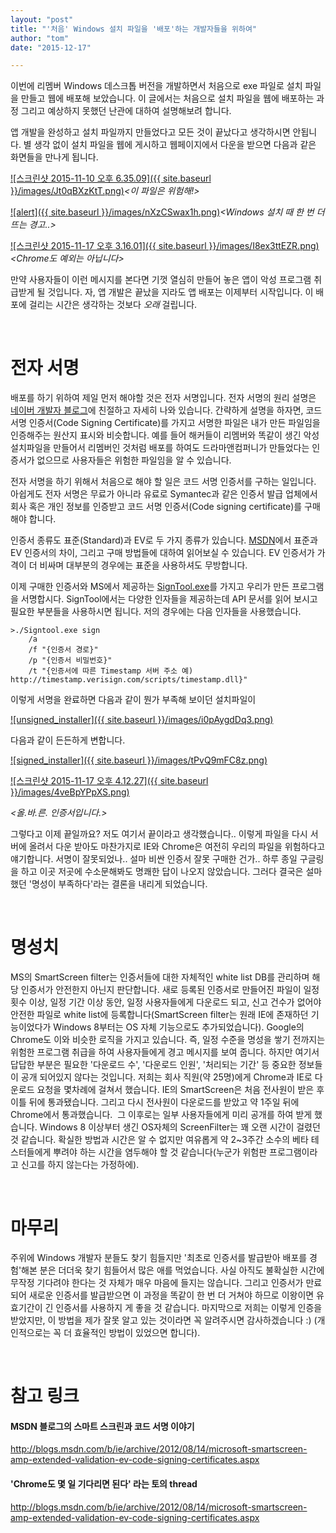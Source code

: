 ```yaml
---
layout: "post"
title: "'처음' Windows 설치 파일을 '배포'하는 개발자들을 위하여"
author: "tom"
date: "2015-12-17"

---
```


이번에 리멤버 Windows 데스크톱 버전을 개발하면서 처음으로 exe 파일로 설치 파일을 만들고 웹에 배포해 보았습니다. 이 글에서는 처음으로 설치 파일을 웹에 배포하는 과정 그리고 예상하지 못했던 난관에 대하여 설명해보려 합니다.

앱 개발을 완성하고 설치 파일까지 만들었다고 모든 것이 끝났다고 생각하시면 안됩니다. 별 생각 없이 설치 파일을 웹에 게시하고 웹페이지에서 다운을 받으면 다음과 같은 화면들을 만나게 됩니다.

[![스크린샷 2015-11-10 오후 6.35.09]({{ site.baseurl }}/images/Jt0qBXzKtT.png)](https://blog.dramancompany.com/wp-content/uploads/2015/11/스크린샷-2015-11-10-오후-6.35.09.png)_<이 파일은 위험해!>_

[![alert]({{ site.baseurl }}/images/nXzCSwax1h.png)](https://blog.dramancompany.com/wp-content/uploads/2015/11/alert.png)_<Windows 설치 때 한 번 더 뜨는 경고..>_

[![스크린샷 2015-11-17 오후 3.16.01]({{ site.baseurl }}/images/I8ex3ttEZR.png)](https://blog.dramancompany.com/wp-content/uploads/2015/11/스크린샷-2015-11-17-오후-3.16.01.png)_<Chrome도 예외는 아닙니다>_

만약 사용자들이 이런 메시지를 본다면 기껏 열심히 만들어 놓은 앱이 악성 프로그램 취급받게 될 것입니다. 자, 앱 개발은 끝났을 지라도 앱 배포는 이제부터 시작입니다. 이 배포에 걸리는 시간은 생각하는 것보다 _오래_ 걸립니다.

 

# **전자 서명**

배포를 하기 위하여 제일 먼저 해야할 것은 전자 서명입니다. 전자 서명의 원리 설명은 [네이버 개발자 블로그](http://d2.naver.com/helloworld/744920)에 친절하고 자세히 나와 있습니다. 간략하게 설명을 하자면, 코드 서명 인증서(Code Signing Certificate)를 가지고 서명한 파일은 내가 만든 파일임을 인증해주는 원산지 표시와 비슷합니다. 예를 들어 해커들이 리멤버와 똑같이 생긴 악성 설치파일을 만들어서 리멤버인 것처럼 배포를 하여도 드라마앤컴퍼니가 만들었다는 인증서가 없으므로 사용자들은 위험한 파일임을 알 수 있습니다.

전자 서명을 하기 위해서 처음으로 해야 할 일은 코드 서명 인증서를 구하는 일입니다. 아쉽게도 전자 서명은 무료가 아니라 유료로 Symantec과 같은 인증서 발급 업체에서 회사 혹은 개인 정보를 인증받고 코드 서명 인증서(Code signing certificate)를 구매해야 합니다.

인증서 종류도 표준(Standard)과 EV로 두 가지 종류가 있습니다. [MSDN](https://msdn.microsoft.com/ko-kr/library/windows/hardware/hh801887(v=vs.85).aspx)에서 표준과 EV 인증서의 차이, 그리고 구매 방법들에 대하여 읽어보실 수 있습니다. EV 인증서가 가격이 더 비싸며 대부분의 경우에는 표준을 사용하셔도 무방합니다.

이제 구매한 인증서와 MS에서 제공하는 [SignTool.exe](https://msdn.microsoft.com/en-us/library/windows/desktop/aa387764(v=vs.85).aspx)를 가지고 우리가 만든 프로그램을 서명합시다. SignTool에서는 다양한 인자들을 제공하는데 API 문서를 읽어 보시고 필요한 부분들을 사용하시면 됩니다. 저의 경우에는 다음 인자들을 사용했습니다.

```
>./Signtool.exe sign
    /a
    /f "{인증서 경로}"
    /p "{인증서 비밀번호}"
    /t "{인증서에 따른 Timestamp 서버 주소 예) http://timestamp.verisign.com/scripts/timestamp.dll}"
```

이렇게 서명을 완료하면 다음과 같이 뭔가 부족해 보이던 설치파일이

[![unsigned_installer]({{ site.baseurl }}/images/i0pAygdDq3.png)](https://blog.dramancompany.com/wp-content/uploads/2015/11/스크린샷-2015-11-17-오후-3.56.59.png)

다음과 같이 든든하게 변합니다.

[![signed_installer]({{ site.baseurl }}/images/tPvQ9mFC8z.png)](https://blog.dramancompany.com/wp-content/uploads/2015/11/스크린샷-2015-11-17-오후-3.58.52.png)

[![스크린샷 2015-11-17 오후 4.12.27]({{ site.baseurl }}/images/4veBpYPpXS.png)](https://blog.dramancompany.com/wp-content/uploads/2015/11/스크린샷-2015-11-17-오후-4.12.27.png)

_<올.바.른. 인증서입니다.>_

그렇다고 이제 끝일까요? 저도 여기서 끝이라고 생각했습니다.. 이렇게 파일을 다시 서버에 올려서 다운 받아도 마찬가지로 IE와 Chrome은 여전히 우리의 파일을 위험하다고 얘기합니다. 서명이 잘못되었나.. 설마 비싼 인증서 잘못 구매한 건가.. 하루 종일 구글링을 하고 이곳 저곳에 수소문해봐도 명쾌한 답이 나오지 않았습니다. 그러다 결국은 설마 했던 '명성이 부족하다'라는 결론을 내리게 되었습니다.

 

# **명성치**

MS의 SmartScreen filter는 인증서들에 대한 자체적인 white list DB를 관리하며 해당 인증서가 안전한지 아닌지 판단합니다. 새로 등록된 인증서로 만들어진 파일이 일정 횟수 이상, 일정 기간 이상 동안, 일정 사용자들에게 다운로드 되고, 신고 건수가 없어야 안전한 파일로 white list에 등록합니다(SmartScreen filter는 원래 IE에 존재하던 기능이었다가 Windows 8부터는 OS 자체 기능으로도 추가되었습니다). Google의 Chrome도 이와 비슷한 로직을 가지고 있습니다. 즉, 일정 수준을 명성을 쌓기 전까지는 위험한 프로그램 취급을 하여 사용자들에게 경고 메시지를 보여 줍니다. 하지만 여기서 답답한 부분은 필요한 '다운로드 수', '다운로드 인원', '처리되는 기간' 등 중요한 정보들이 공개 되어있지 않다는 것입니다. 저희는 회사 직원(약 25명)에게 Chrome과 IE로 다운로드 요청을 몇차례에 걸쳐서 했습니다. IE의 SmartScreen은 처음 전사원이 받은 후 이틀 뒤에 통과됐습니다. 그리고 다시 전사원이 다운로드를 받았고 약 1주일 뒤에 Chrome에서 통과했습니다.  그 이후로는 일부 사용자들에게 미리 공개를 하여 받게 했습니다. Windows 8 이상부터 생긴 OS자체의 ScreenFilter는 꽤 오랜 시간이 걸렸던 것 같습니다. 확실한 방법과 시간은 알 수 없지만 여유롭게 약 2~3주간 소수의 베타 테스터들에게 뿌려야 하는 시간을 염두해야 할 것 같습니다(누군가 위험판 프로그램이라고 신고를 하지 않는다는 가정하에).

 

# **마무리**

주위에 Windows 개발자 분들도 찾기 힘들지만 '최초로 인증서를 발급받아 배포를 경험'해본 분은 더더욱 찾기 힘들어서 많은 애를 먹었습니다. 사실 아직도 불확실한 시간에 무작정 기다려야 한다는 것 자체가 매우 마음에 들지는 않습니다. 그리고 인증서가 만료되어 새로운 인증서를 발급받으면 이 과정을 똑같이 한 번 더 거쳐야 하므로 이왕이면 유효기간이 긴 인증서를 사용하지 게 좋을 것 같습니다. 마지막으로 저희는 이렇게 인증을 받았지만, 이 방법을 제가 잘못 알고 있는 것이라면 꼭 알려주시면 감사하겠습니다 :) (개인적으로는 꼭 더 효율적인 방법이 있었으면 합니다).

 

# **참고 링크**

#### MSDN 블로그의 스마트 스크린과 코드 서명 이야기

http://blogs.msdn.com/b/ie/archive/2012/08/14/microsoft-smartscreen-amp-extended-validation-ev-code-signing-certificates.aspx

#### **'Chrome도 몇 일 기다리면 된다' 라는 토의 thread**

http://blogs.msdn.com/b/ie/archive/2012/08/14/microsoft-smartscreen-amp-extended-validation-ev-code-signing-certificates.aspx
